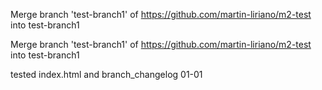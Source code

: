 Merge branch 'test-branch1' of https://github.com/martin-liriano/m2-test into test-branch1

Merge branch 'test-branch1' of https://github.com/martin-liriano/m2-test into test-branch1

tested index.html and branch_changelog 01-01


